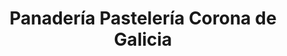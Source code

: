 ---
title: "Panadería Pastelería Corona de Galicia"
url: /louro/panaderia-pasteleria-corona-de-galicia/
shop: panadería
---